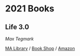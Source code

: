 # 2021 Books

## Life 3.0
*Max Tegmark*

[MA Library](https://library.minlib.net/search/i=9781101946596) / [Book Shop](https://bookshop.org/books/life-3-0-being-human-in-the-age-of-artificial-intelligence/9781101970317) / [Amazon](https://smile.amazon.com/Life-3-0-Being-Artificial-Intelligence/dp/1101970316)


